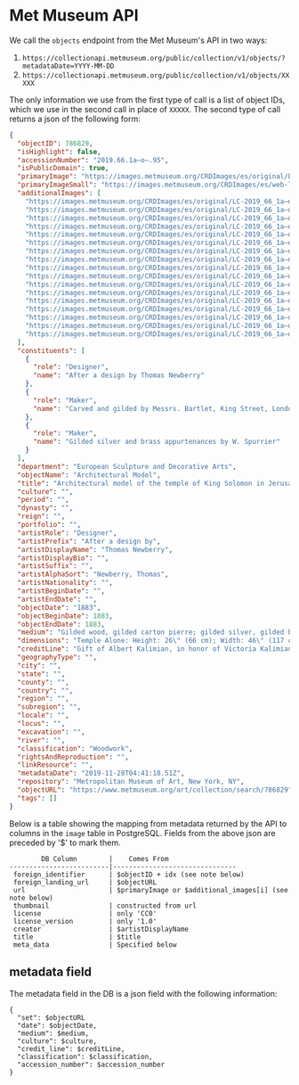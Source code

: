 <!-- TITLE: Metmuseum -->
<!-- SUBTITLE: Imformation about the provider Met Museum-->

# Met Museum API

We call the `objects` endpoint from the Met Museum's API in two ways:

1. `https://collectionapi.metmuseum.org/public/collection/v1/objects/?metadataDate=YYYY-MM-DD`
2. `https://collectionapi.metmuseum.org/public/collection/v1/objects/XXXXX`

The only information we use from the first type of call is a list of object IDs, which we use in the second call in place of `XXXXX`. The second type of call returns a json of the following form:

```json
{
  "objectID": 786829,
  "isHighlight": false,
  "accessionNumber": "2019.66.1a–o–.95",
  "isPublicDomain": true,
  "primaryImage": "https://images.metmuseum.org/CRDImages/es/original/ESDA Kalimian Temple.jpg",
  "primaryImageSmall": "https://images.metmuseum.org/CRDImages/es/web-large/ESDA Kalimian Temple.jpg",
  "additionalImages": [
    "https://images.metmuseum.org/CRDImages/es/original/LC-2019_66_1a–o_95-001.jpg",
    "https://images.metmuseum.org/CRDImages/es/original/LC-2019_66_1a–o_95-002.jpg",
    "https://images.metmuseum.org/CRDImages/es/original/LC-2019_66_1a–o_95-003.jpg",
    "https://images.metmuseum.org/CRDImages/es/original/LC-2019_66_1a–o_95-004.jpg",
    "https://images.metmuseum.org/CRDImages/es/original/LC-2019_66_1a–o_95-005.jpg",
    "https://images.metmuseum.org/CRDImages/es/original/LC-2019_66_1a–o_95-006.jpg",
    "https://images.metmuseum.org/CRDImages/es/original/LC-2019_66_1a–o_95-007.jpg",
    "https://images.metmuseum.org/CRDImages/es/original/LC-2019_66_1a–o_95-008.jpg",
    "https://images.metmuseum.org/CRDImages/es/original/LC-2019_66_1a–o_95-009.jpg",
    "https://images.metmuseum.org/CRDImages/es/original/LC-2019_66_1a–o_95-010.jpg",
    "https://images.metmuseum.org/CRDImages/es/original/LC-2019_66_1a–o_95-011.jpg",
    "https://images.metmuseum.org/CRDImages/es/original/LC-2019_66_1a–o_95-012.jpg",
    "https://images.metmuseum.org/CRDImages/es/original/LC-2019_66_1a–o_95-013.jpg",
    "https://images.metmuseum.org/CRDImages/es/original/LC-2019_66_1a–o_95-014.jpg",
    "https://images.metmuseum.org/CRDImages/es/original/LC-2019_66_1a–o_95-015.jpg",
    "https://images.metmuseum.org/CRDImages/es/original/LC-2019_66_1a–o_95-016.jpg",
    "https://images.metmuseum.org/CRDImages/es/original/LC-2019_66_1a–o_95-017.jpg"
  ],
  "constituents": [
    {
      "role": "Designer",
      "name": "After a design by Thomas Newberry"
    },
    {
      "role": "Maker",
      "name": "Carved and gilded by Messrs. Bartlet, King Street, London"
    },
    {
      "role": "Maker",
      "name": "Gilded silver and brass appurtenances by W. Spurrier"
    }
  ],
  "department": "European Sculpture and Decorative Arts",
  "objectName": "Architectural Model",
  "title": "Architectural model of the temple of King Solomon in Jerusalem",
  "culture": "",
  "period": "",
  "dynasty": "",
  "reign": "",
  "portfolio": "",
  "artistRole": "Designer",
  "artistPrefix": "After a design by",
  "artistDisplayName": "Thomas Newberry",
  "artistDisplayBio": "",
  "artistSuffix": "",
  "artistAlphaSort": "Newberry, Thomas",
  "artistNationality": "",
  "artistBeginDate": "",
  "artistEndDate": "",
  "objectDate": "1883",
  "objectBeginDate": 1883,
  "objectEndDate": 1883,
  "medium": "Gilded wood, gilded carton pierre; gilded silver, gilded bronze; enamel, linen",
  "dimensions": "Temple Alone: Height: 26\" (66 cm); Width: 46\" (117 cm); Depth: 48\" (122 cm).\r\nOverall measurement, including forecourt: Length: 7' 8\" (234 cm); Width: 3' 8\" (112 cm)-",
  "creditLine": "Gift of Albert Kalimian, in honor of Victoria Kalimian and in memory of Rouhollah Kalimian, and in celebration of the Museum's 150th Anniversary, 2019",
  "geographyType": "",
  "city": "",
  "state": "",
  "county": "",
  "country": "",
  "region": "",
  "subregion": "",
  "locale": "",
  "locus": "",
  "excavation": "",
  "river": "",
  "classification": "Woodwork",
  "rightsAndReproduction": "",
  "linkResource": "",
  "metadataDate": "2019-11-28T04:41:18.51Z",
  "repository": "Metropolitan Museum of Art, New York, NY",
  "objectURL": "https://www.metmuseum.org/art/collection/search/786829",
  "tags": []
}
```

Below is a table showing the mapping from metadata returned by the API to columns in the `image` table in PostgreSQL. Fields from the above json are preceded by '$' to mark them.

```text
        DB Column        |    Comes From
-------------------------|-------------------------------
 foreign_identifier      | $objectID + idx (see note below)
 foreign_landing_url     | $objectURL
 url                     | $primaryImage or $additional_images[i] (see note below)
 thumbnail               | constructed from url
 license                 | only 'CC0'
 license_version         | only '1.0'
 creator                 | $artistDisplayName
 title                   | $title
 meta_data               | Specified below
```

## metadata field

The metadata field in the DB is a json field with the following information:

```text
{
  "set": $objectURL
  "date": $objectDate,
  "medium": $medium,
  "culture": $culture,
  "credit_line": $creditLine,
  "classification": $classification,
  "accession_number": $accession_number
}
```
